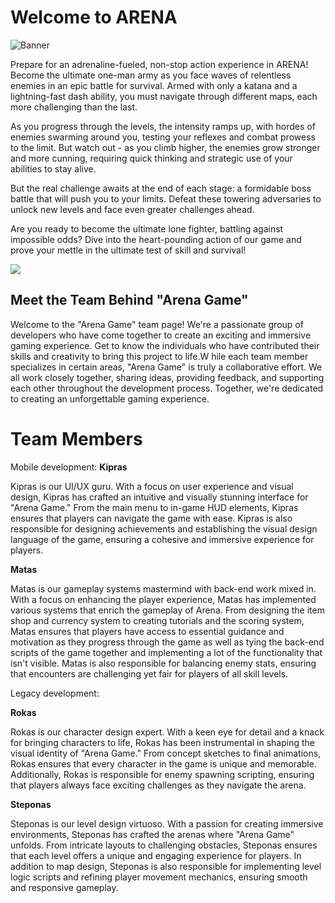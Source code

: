 # Welcome to ARENA

![Banner](https://github.com/Stepon4s/ArenaGame/assets/59653657/75ceaeff-f9e6-4638-a0a8-d5b5daf95d9a)

Prepare for an adrenaline-fueled, non-stop action experience in ARENA! Become the ultimate one-man army as you face waves of relentless enemies in an epic battle for survival. Armed with only a katana and a lightning-fast dash ability, you must navigate through different maps, each more challenging than the last.

As you progress through the levels, the intensity ramps up, with hordes of enemies swarming around you, testing your reflexes and combat prowess to the limit. But watch out - as you climb higher, the enemies grow stronger and more cunning, requiring quick thinking and strategic use of your abilities to stay alive.

But the real challenge awaits at the end of each stage: a formidable boss battle that will push you to your limits. Defeat these towering adversaries to unlock new levels and face even greater challenges ahead.

Are you ready to become the ultimate lone fighter, battling against impossible odds? Dive into the heart-pounding action of our game and prove your mettle in the ultimate test of skill and survival!

![](https://i.imgur.com/FoWJTQt.jpg)
## Meet the Team Behind "Arena Game"

Welcome to the "Arena Game" team page! We're a passionate group of developers who have come together to create an exciting and immersive gaming experience. Get to know the individuals who have contributed their skills and creativity to bring this project to life.W hile each team member specializes in certain areas, "Arena Game" is truly a collaborative effort. We all work closely together, sharing ideas, providing feedback, and supporting each other throughout the development process. Together, we're dedicated to creating an unforgettable gaming experience.

# Team Members
Mobile development: 
**Kipras**

Kipras is our UI/UX guru. With a focus on user experience and visual design, Kipras has crafted an intuitive and visually stunning interface for "Arena Game." From the main menu to in-game HUD elements, Kipras ensures that players can navigate the game with ease. Kipras is also responsible for designing achievements and establishing the visual design language of the game, ensuring a cohesive and immersive experience for players.

**Matas** 

Matas is our gameplay systems mastermind with back-end work mixed in. With a focus on enhancing the player experience, Matas has implemented various systems that enrich the gameplay of Arena. From designing the item shop and currency system to creating tutorials and the scoring system, Matas ensures that players have access to essential guidance and motivation as they progress through the game as well as tying the back-end scripts of the game together and implementing a lot of the functionality that isn't visible. Matas is also responsible for balancing enemy stats, ensuring that encounters are challenging yet fair for players of all skill levels.


Legacy development:

**Rokas**

Rokas is our character design expert. With a keen eye for detail and a knack for bringing characters to life, Rokas has been instrumental in shaping the visual identity of "Arena Game." From concept sketches to final animations, Rokas ensures that every character in the game is unique and memorable. Additionally, Rokas is responsible for enemy spawning scripting, ensuring that players always face exciting challenges as they navigate the arena.

**Steponas**

Steponas is our level design virtuoso. With a passion for creating immersive environments, Steponas has crafted the arenas where "Arena Game" unfolds. From intricate layouts to challenging obstacles, Steponas ensures that each level offers a unique and engaging experience for players. In addition to map design, Steponas is also responsible for implementing level logic scripts and refining player movement mechanics, ensuring smooth and responsive gameplay.

